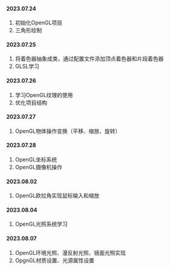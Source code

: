 #### 2023.07.24  
1. 初始化OpenGL项目  
2. 三角形绘制  
#### 2023.07.25  
1. 将着色器抽象成类，通过配置文件添加顶点着色器和片段着色器
2. GLSL学习
#### 2023.07.26
1. 学习OpenGL纹理的使用
2. 优化项目结构  
#### 2023.07.27
1. OpenGL物体操作变换（平移、缩放、旋转） 
#### 2023.07.28
1. OpenGL坐标系统
2. OpenGL摄像机操作
#### 2023.08.02
1. OpenGL欧拉角实现鼠标输入和缩放
#### 2023.08.04
1. OpenGL光照系统学习  
#### 2023.08.07
1. OpenGL环境光照、漫反射光照、镜面光照实现
2. OpgnGL材质设置、光源属性设置